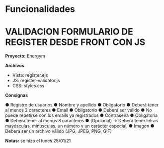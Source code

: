 # Funcionalidades

# VALIDACION FORMULARIO DE REGISTER DESDE FRONT CON JS

**Proyecto:** Energym

**Archivos** 
- Vista: register.ejs
- JS: register-validator.js
- CSS: styles.css

**Consignas** 

● Registro de usuarios
●  Nombre y apellido
●  Obligatorio
●  Deberá tener al menos 2 caracteres
●  Email
●  Obligatorio
●  Deberá ser válido
●  No puede repetirse con los emails ya registrados
●  Contraseña
●  Obligatoria
●  Deberá tener al menos 8 caracteres
●  (Opcional) → Deberá tener letras mayúsculas, minúsculas, un
número y un carácter especial.
●  Imagen
●  Deberá ser un archivo válido (JPG, JPEG, PNG, GIF)


**Notas:** se hizo el lunes 25/01/21
